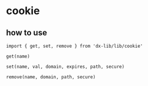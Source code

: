 # cookie

## how to use

```
import { get, set, remove } from 'dx-lib/lib/cookie'

get(name)

set(name, val, domain, expires, path, secure)

remove(name, domain, path, secure)
```